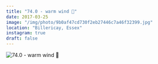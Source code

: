 ```yaml
---
title: "74.0 - warm wind 🌾"
date: 2017-03-25
image: "/img/photo/9b0af47cd730f2eb27446c7a46f32399.jpg"
location: "Billericay, Essex"
instagram: true
draft: false
---
```


![74.0 - warm wind 🌾](/img/photo/9b0af47cd730f2eb27446c7a46f32399.jpg)
